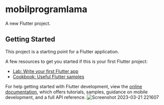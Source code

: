 # mobilprogramlama

A new Flutter project.

## Getting Started

This project is a starting point for a Flutter application.

A few resources to get you started if this is your first Flutter project:

- [Lab: Write your first Flutter app](https://docs.flutter.dev/get-started/codelab)
- [Cookbook: Useful Flutter samples](https://docs.flutter.dev/cookbook)

For help getting started with Flutter development, view the
[online documentation](https://docs.flutter.dev/), which offers tutorials,
samples, guidance on mobile development, and a full API reference.
![Screenshot 2023-03-21 221607](https://user-images.githubusercontent.com/103958071/226717281-7e8e1c56-f162-4df8-9235-6553a32c32e2.jpg)
